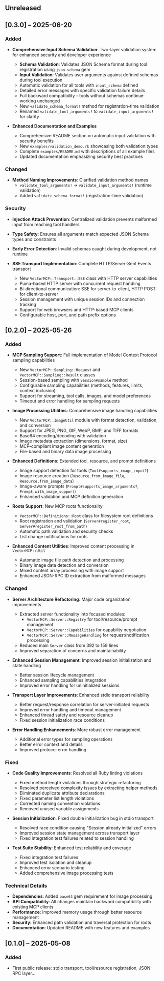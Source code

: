 ## Unreleased

## [0.3.0] – 2025-06-20

### Added
* **Comprehensive Input Schema Validation**: Two-layer validation system for enhanced security and developer experience
  - **Schema Validation**: Validates JSON Schema format during tool registration using `json-schema` gem
  - **Input Validation**: Validates user arguments against defined schemas during tool execution
  - Automatic validation for all tools with `input_schema` defined
  - Detailed error messages with specific validation failure details
  - Full backward compatibility - tools without schemas continue working unchanged
  - New `validate_schema_format!` method for registration-time validation
  - Renamed `validate_tool_arguments!` to `validate_input_arguments!` for clarity

* **Enhanced Documentation and Examples**
  - Comprehensive README section on automatic input validation with security benefits
  - New `examples/validation_demo.rb` showcasing both validation types
  - Complete `examples/README.md` with descriptions of all example files
  - Updated documentation emphasizing security best practices

### Changed
* **Method Naming Improvements**: Clarified validation method names
  - `validate_tool_arguments!` → `validate_input_arguments!` (runtime validation)
  - Added `validate_schema_format!` (registration-time validation)

### Security
* **Injection Attack Prevention**: Centralized validation prevents malformed input from reaching tool handlers
* **Type Safety**: Ensures all arguments match expected JSON Schema types and constraints
* **Early Error Detection**: Invalid schemas caught during development, not runtime

* **SSE Transport Implementation**: Complete HTTP/Server-Sent Events transport
  - New `VectorMCP::Transport::SSE` class with HTTP server capabilities
  - Puma-based HTTP server with concurrent request handling
  - Bi-directional communication: SSE for server-to-client, HTTP POST for client-to-server
  - Session management with unique session IDs and connection tracking
  - Support for web browsers and HTTP-based MCP clients
  - Configurable host, port, and path prefix options

## [0.2.0] – 2025-05-26

### Added
* **MCP Sampling Support**: Full implementation of Model Context Protocol sampling capabilities
  - New `VectorMCP::Sampling::Request` and `VectorMCP::Sampling::Result` classes
  - Session-based sampling with `Session#sample` method
  - Configurable sampling capabilities (methods, features, limits, context inclusion)
  - Support for streaming, tool calls, images, and model preferences
  - Timeout and error handling for sampling requests

* **Image Processing Utilities**: Comprehensive image handling capabilities
  - New `VectorMCP::ImageUtil` module with format detection, validation, and conversion
  - Support for JPEG, PNG, GIF, WebP, BMP, and TIFF formats
  - Base64 encoding/decoding with validation
  - Image metadata extraction (dimensions, format, size)
  - MCP-compliant image content generation
  - File-based and binary data image processing

* **Enhanced Definitions**: Extended tool, resource, and prompt definitions
  - Image support detection for tools (`Tool#supports_image_input?`)
  - Image resource creation (`Resource.from_image_file`, `Resource.from_image_data`)
  - Image-aware prompts (`Prompt#supports_image_arguments?`, `Prompt.with_image_support`)
  - Enhanced validation and MCP definition generation

* **Roots Support**: New MCP roots functionality
  - `VectorMCP::Definitions::Root` class for filesystem root definitions
  - Root registration and validation (`Server#register_root`, `Server#register_root_from_path`)
  - Automatic path validation and security checks
  - List change notifications for roots

* **Enhanced Content Utilities**: Improved content processing in `VectorMCP::Util`
  - Automatic image file path detection and processing
  - Binary image data detection and conversion
  - Mixed content array processing with image support
  - Enhanced JSON-RPC ID extraction from malformed messages

### Changed
* **Server Architecture Refactoring**: Major code organization improvements
  - Extracted server functionality into focused modules:
    - `VectorMCP::Server::Registry` for tool/resource/prompt management
    - `VectorMCP::Server::Capabilities` for capability negotiation
    - `VectorMCP::Server::MessageHandling` for request/notification processing
  - Reduced main `Server` class from 392 to 159 lines
  - Improved separation of concerns and maintainability

* **Enhanced Session Management**: Improved session initialization and state handling
  - Better session lifecycle management
  - Enhanced sampling capabilities integration
  - Improved error handling for uninitialized sessions

* **Transport Layer Improvements**: Enhanced stdio transport reliability
  - Better request/response correlation for server-initiated requests
  - Improved error handling and timeout management
  - Enhanced thread safety and resource cleanup
  - Fixed session initialization race conditions

* **Error Handling Enhancements**: More robust error management
  - Additional error types for sampling operations
  - Better error context and details
  - Improved protocol error handling

### Fixed
* **Code Quality Improvements**: Resolved all Ruby linting violations
  - Fixed method length violations through strategic refactoring
  - Resolved perceived complexity issues by extracting helper methods
  - Eliminated duplicate attribute declarations
  - Fixed parameter list length violations
  - Corrected naming convention violations
  - Removed unused variable assignments

* **Session Initialization**: Fixed double initialization bug in stdio transport
  - Resolved race condition causing "Session already initialized" errors
  - Improved session state management across transport layer
  - Fixed integration test failures related to session handling

* **Test Suite Stability**: Enhanced test reliability and coverage
  - Fixed integration test failures
  - Improved test isolation and cleanup
  - Enhanced error scenario testing
  - Added comprehensive image processing tests

### Technical Details
* **Dependencies**: Added `base64` gem requirement for image processing
* **API Compatibility**: All changes maintain backward compatibility with existing MCP clients
* **Performance**: Improved memory usage through better resource management
* **Security**: Enhanced path validation and traversal protection for roots
* **Documentation**: Updated README with new features and examples

## [0.1.0] – 2025-05-08
### Added
* First public release: stdio transport, tool/resource registration, JSON-RPC layer…
